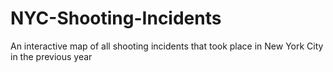 # NYC-Shooting-Incidents
An interactive map of all shooting incidents that took place in New York City in the previous year
